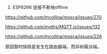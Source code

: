 1. ESP8266 连接不断地offline

https://github.com/mcollina/mosca/issues/270

https://github.com/mqttjs/MQTT.js/issues/132

https://github.com/mcollina/mosca/issues/226

原因暂时排除是发生在路由器端，而非树莓派端。
